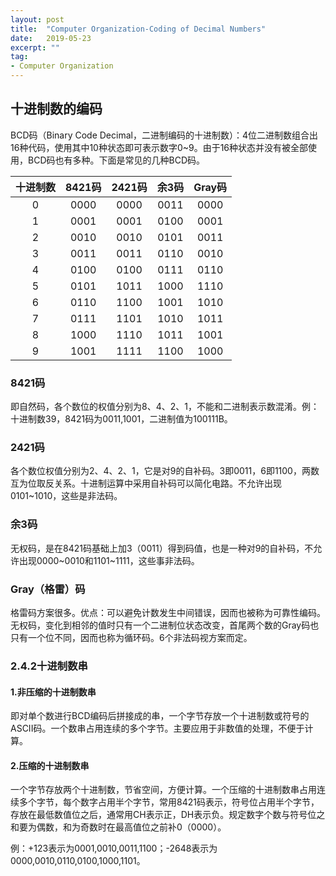 ```yaml
---
layout: post
title:  "Computer Organization-Coding of Decimal Numbers"
date:   2019-05-23
excerpt: ""
tag:
- Computer Organization
---
```


## 十进制数的编码

BCD码（Binary Code Decimal，二进制编码的十进制数）：4位二进制数组合出16种代码，使用其中10种状态即可表示数字0~9。由于16种状态并没有被全部使用，BCD码也有多种。下面是常见的几种BCD码。

| 十进制数 | 8421码 | 2421码 | 余3码 | Gray码 |
| :------: | :----: | :----: | :---: | :----: |
|    0     |  0000  |  0000  | 0011  |  0000  |
|    1     |  0001  |  0001  | 0100  |  0001  |
|    2     |  0010  |  0010  | 0101  |  0011  |
|    3     |  0011  |  0011  | 0110  |  0010  |
|    4     |  0100  |  0100  | 0111  |  0110  |
|    5     |  0101  |  1011  | 1000  |  1110  |
|    6     |  0110  |  1100  | 1001  |  1010  |
|    7     |  0111  |  1101  | 1010  |  1011  |
|    8     |  1000  |  1110  | 1011  |  1001  |
|    9     |  1001  |  1111  | 1100  |  1000  |

### 8421码

即自然码，各个数位的权值分别为8、4、2、1，不能和二进制表示数混淆。例：十进制数39，8421码为0011,1001，二进制值为100111B。

### 2421码

各个数位权值分别为2、4、2、1，它是对9的自补码。3即0011，6即1100，两数互为位取反关系。十进制运算中采用自补码可以简化电路。不允许出现0101~1010，这些是非法码。

### 余3码

无权码，是在8421码基础上加3（0011）得到码值，也是一种对9的自补码，不允许出现0000~0010和1101~1111，这些事非法码。

### Gray（格雷）码

格雷码方案很多。优点：可以避免计数发生中间错误，因而也被称为可靠性编码。无权码，变化到相邻的值时只有一个二进制位状态改变，首尾两个数的Gray码也只有一个位不同，因而也称为循环码。6个非法码视方案而定。

### 2.4.2十进制数串

#### 1.非压缩的十进制数串

即对单个数进行BCD编码后拼接成的串，一个字节存放一个十进制数或符号的ASCII码。一个数串占用连续的多个字节。主要应用于非数值的处理，不便于计算。

#### 2.压缩的十进制数串

一个字节存放两个十进制数，节省空间，方便计算。一个压缩的十进制数串占用连续多个字节，每个数字占用半个字节，常用8421码表示，符号位占用半个字节，存放在最低数值位之后，通常用CH表示正，DH表示负。规定数字个数与符号位之和要为偶数，和为奇数时在最高值位之前补0（0000）。

例：+123表示为0001,0010,0011,1100；-2648表示为0000,0010,0110,0100,1000,1101。
